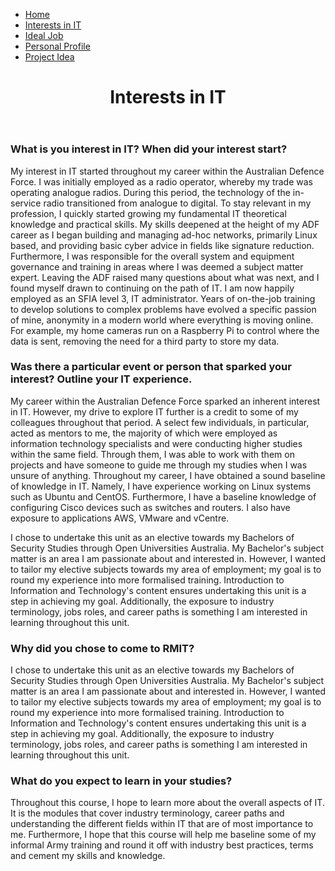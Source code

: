<html>
<head>
 <link rel="stylesheet" href="1styles.css">
</head>
<body>
 <nav>
<ul>
 <li><a href="https://rmitstudent-assessment.github.io/My-Profile/">Home</a></li>
 <li><a href="https://rmitstudent-assessment.github.io/My-Profile/interestsinit">Interests in IT</a></li>
 <li><a href="https://rmitstudent-assessment.github.io/My-Profile/idealjob">Ideal Job</a></li>
 <li><a href="https://rmitstudent-assessment.github.io/My-Profile/personalprofile">Personal Profile</a></li>
 <li><a href="https://rmitstudent-assessment.github.io/My-Profile/projectidea">Project Idea</a></li>
</ul>
 </nav>
 <header>
<h1>Interests in IT</h1>
             </header>

<h3>What is you interest in IT? When did your interest start?</h3>
<p>My interest in IT started throughout my career within the Australian Defence Force. I was initially employed as a radio operator, whereby my trade was operating analogue radios. During this period, the technology of the in-service radio transitioned from analogue to digital. To stay relevant in my profession, I quickly started growing my fundamental IT theoretical knowledge and practical skills. My skills deepened at the height of my ADF career as I began building and managing ad-hoc networks, primarily Linux based, and providing basic cyber advice in fields like signature reduction. Furthermore, I was responsible for the overall system and equipment governance and training in areas where I was deemed a subject matter expert. Leaving the ADF raised many questions about what was next, and I found myself drawn to continuing on the path of IT. I am now happily employed as an SFIA level 3, IT administrator. Years of on-the-job training to develop solutions to complex problems have evolved a specific passion of mine, anonymity in a modern world where everything is moving online. For example, my home cameras run on a Raspberry Pi to control where the data is sent, removing the need for a third party to store my data. </p>

<h3>Was there a particular event or person that sparked your interest? Outline your IT experience.</h3>
<p>My career within the Australian Defence Force sparked an inherent interest in IT. However, my drive to explore IT further is a credit to some of my colleagues throughout that period. A select few individuals, in particular, acted as mentors to me, the majority of which were employed as information technology specialists and were conducting higher studies within the same field. Through them, I was able to work with them on projects and have someone to guide me through my studies when I was unsure of anything. Throughout my career, I have obtained a sound baseline of knowledge in IT. Namely, I have experience working on Linux systems such as Ubuntu and CentOS. Furthermore, I have a baseline knowledge of configuring Cisco devices such as switches and routers. I also have exposure to applications AWS, VMware and vCentre.</p>
<p>I chose to undertake this unit as an elective towards my Bachelors of Security Studies through Open Universities Australia. My Bachelor's subject matter is an area I am passionate about and interested in. However, I wanted to tailor my elective subjects towards my area of employment; my goal is to round my experience into more formalised training. Introduction to Information and Technology's content ensures undertaking this unit is a step in achieving my goal. Additionally, the exposure to industry terminology, jobs roles, and career paths is something I am interested in learning throughout this unit.</p>

<h3>Why did you chose to come to RMIT?</h3>
<p>I chose to undertake this unit as an elective towards my Bachelors of Security Studies through Open Universities Australia. My Bachelor's subject matter is an area I am passionate about and interested in. However, I wanted to tailor my elective subjects towards my area of employment; my goal is to round my experience into more formalised training. Introduction to Information and Technology's content ensures undertaking this unit is a step in achieving my goal. Additionally, the exposure to industry terminology, jobs roles, and career paths is something I am interested in learning throughout this unit.</p>

<h3>What do you expect to learn in your studies?</h3>
<p>Throughout this course, I hope to learn more about the overall aspects of IT. It is the modules that cover industry terminology, career paths and understanding the different fields within IT that are of most importance to me. Furthermore, I hope that this course will help me baseline some of my informal Army training and round it off with industry best practices, terms and cement my skills and knowledge.</p>
 
 </body>
 </html>
